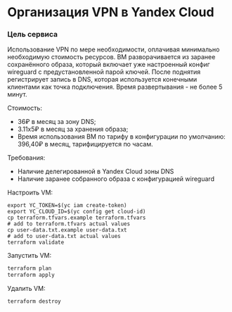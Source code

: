 # Организация VPN в Yandex Cloud

### Цель сервиса
Использование VPN по мере необходимости, оплачивая минимально необходимую стоимость ресурсов. ВМ разворачивается из заранее сохранённого образа, который включает уже настроенный конфиг wireguard с предустановленной парой ключей. После поднятия регистрирует запись в DNS, которая используется конечными клиентами как точка подключения. Время развертывания - не более 5 минут.

Стоимость:
- 36₽ в месяц за зону DNS;
- 3.11x5₽ в месяц за хранения образа;
- Время использования ВМ по тарифу в конфигурации по умолчанию: 396,40₽ в месяц, тарифицируется по часам.

Требования:
- Наличие делегированной в Yandex Cloud зоны DNS
- Наличие заранее собранного образа с конфигурацией wireguard

Настроить VM:
```
export YC_TOKEN=$(yc iam create-token)
export YC_CLOUD_ID=$(yc config get cloud-id)
cp terraform.tfvars.example terraform.tfvars
# add to terraform.tfvars actual values
cp user-data.txt.example user-data.txt
# add to user-data.txt actual values
terraform validate
```

Запустить VM:
```bash
terraform plan
terraform apply
```

Удалить VM:
```bash
terraform destroy
```
